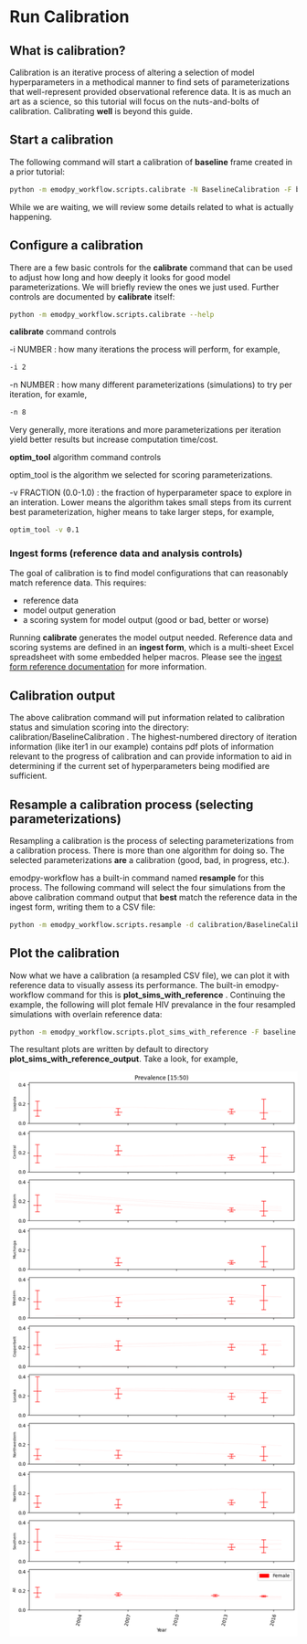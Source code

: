 # Run Calibration

## What is calibration?

Calibration is an iterative process of altering a selection of model hyperparameters in a methodical manner to find sets
of parameterizations that well-represent provided observational reference data. It is as much an art as a science, so 
this tutorial will focus on the nuts-and-bolts of calibration. Calibrating **well** is beyond this guide.

## Start a calibration

The following command will start a calibration of **baseline** frame created in a prior tutorial:

```bash
python -m emodpy_workflow.scripts.calibrate -N BaselineCalibration -F baseline -i 2 -n 8 -o calibration/ -p ContainerPlatform optim_tool -v 0.1
```

While we are waiting, we will review some details related to what is actually happening.

## Configure a calibration

There are a few basic controls for the **calibrate** command that can be used to adjust how long and how deeply it
looks for good model parameterizations. We will briefly review the ones we just used. Further controls are documented
by **calibrate** itself:

```bash
python -m emodpy_workflow.scripts.calibrate --help
```

**calibrate** command controls

-i NUMBER : how many iterations the process will perform, for example,

```bash
-i 2
```

-n NUMBER : how many different parameterizations (simulations) to try per iteration, for examle,

```bash
-n 8
```

Very generally, more iterations and more parameterizations per iteration yield better results but increase computation
time/cost.

**optim_tool** algorithm command controls

optim_tool is the algorithm we selected for scoring parameterizations.

-v FRACTION (0.0-1.0) : the fraction of hyperparameter space to explore in an interation. Lower means the algorithm
takes small steps from its current best parameterization, higher means to take larger steps, for example,

```bash
optim_tool -v 0.1
```


### Ingest forms (reference data and analysis controls)

The goal of calibration is to find model configurations that can reasonably match reference data. This requires:

- reference data
- model output generation
- a scoring system for model output (good or bad, better or worse)

Running **calibrate** generates the model output needed. Reference data and scoring systems are defined in an 
**ingest form**, which is a multi-sheet Excel spreadsheet with some embedded helper macros. Please see the [ingest form 
reference documentation](../reference/ingest_form.md) for more information.

## Calibration output

The above calibration command will put information related to calibration status and simulation scoring into the
directory: calibration/BaselineCalibration . The highest-numbered directory of iteration information (like iter1 in
our example) contains pdf plots of information relevant to the progress of calibration and can provide information
to aid in determining if the current set of hyperparameters being modified are sufficient.

## Resample a calibration process (selecting parameterizations)

Resampling a calibration is the process of selecting parameterizations from a calibration process. There is more than
one algorithm for doing so. The selected parameterizations **are** a calibration (good, bad, in progress, etc.).

emodpy-workflow has a built-in command named **resample** for this process. The following command will select the four
simulations from the above calibration command output that **best** match the reference data in the ingest form, writing
them to a CSV file:

```bash
python -m emodpy_workflow.scripts.resample -d calibration/BaselineCalibration -m best -n 4 -o samples.csv
```

## Plot the calibration

Now what we have a calibration (a resampled CSV file), we can plot it with reference data to visually assess its 
performance. The built-in emodpy-workflow command for this is **plot_sims_with_reference** . Continuing the example, 
the following will plot female HIV prevalance in the four resampled simulations with overlain reference
data:

```bash
python -m emodpy_workflow.scripts.plot_sims_with_reference -F baseline -s samples.csv -c Prevalence -g Female -p ContainerPlatform
```

The resultant plots are written by default to directory **plot_sims_with_reference_output**. Take a look, for example,

![image](../images/Prevalence_15-50.png)

